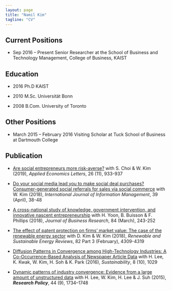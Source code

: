```yaml
---
layout: page
title: "Namil Kim"
tagline: "CV"
---
```



## Current Positions
* Sep 2016 – Present Senior Researcher at the School of Business and Technology Management, College of Business, KAIST


## Education

* 2016    Ph.D KAIST

* 2010     M.Sc. Universität Bonn

* 2008     B.Com. University of Toronto


## Other Positions
* March 2015 – February 2016 Visiting Scholar at Tuck School of Business at Dartmouth College


## Publication

* [Are social entrepreneurs more risk-averse?](https://www.tandfonline.com/doi/abs/10.1080/13504851.2018.1524122) with S. Choi & W. Kim (2019), _Applied Economics Letters_, 26 (11), 933-937

* [Do your social media lead you to make social deal purchases? Consumer-generated social referrals for sales via social commerce](https://www.sciencedirect.com/science/article/pii/S0268401217300427) with W. Kim (2018), _International Journal of Information Management_, 39 (April), 38-48

* [A cross-national study of knowledge, government intervention, and innovative nascent entrepreneurship](https://www.sciencedirect.com/science/article/abs/pii/S0148296317304861) with H. Yoon, B. Buisson & F. Phillips (2018), _Journal of Business Research_, 84 (March), 243-252

* [The effect of patent protection on firms’ market value: The case of the renewable energy sector](https://www.sciencedirect.com/science/article/pii/S1364032117311358) with D. Kim & W. Kim (2018), _Renewable and Sustainable Energy Reviews_, 82 Part 3 (February), 4309-4319

* [Diffusion Patterns in Convergence among High-Technology Industries: A Co-Occurrence-Based Analysis of Newspaper Article Data](http://www.mdpi.com/2071-1050/8/10/1029/htm) with H. Lee, K. Kwak, W. Kim, H. Soh & K. Park (2016), _Sustainability_, 8 (10), 1029

* [Dynamic patterns of industry convergence: Evidence from a large amount of unstructured data](http://www.sciencedirect.com/science/article/pii/S0048733315000220) with H. Lee, W. Kim, H. Lee & J. Suh (2015), **_Research Policy_**, 44 (9), 1734–1748
